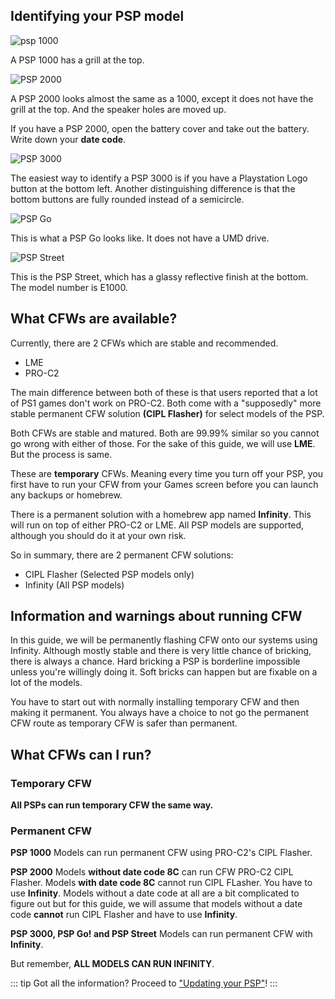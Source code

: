 ## Identifying your PSP model
![psp 1000](https://upload.wikimedia.org/wikipedia/commons/thumb/4/46/Psp-1000.jpg/1280px-Psp-1000.jpg)

A PSP 1000 has a grill at the top.

![PSP 2000](https://upload.wikimedia.org/wikipedia/commons/thumb/3/3d/PSP-2000.jpg/1280px-PSP-2000.jpg)

A PSP 2000 looks almost the same as a 1000, except it does not have the grill at the top. And the speaker holes are moved up.

If you have a PSP 2000, open the battery cover and take out the battery. Write down your **date code**.

![PSP 3000](https://upload.wikimedia.org/wikipedia/commons/thumb/8/84/PSP-3000-Silver.jpg/1920px-PSP-3000-Silver.jpg)

The easiest way to identify a PSP 3000 is if you have a Playstation Logo button at the bottom left. Another distinguishing difference is that the bottom buttons are fully rounded instead of a semicircle.

![PSP Go](https://upload.wikimedia.org/wikipedia/commons/thumb/9/9f/PSP-Go-FL-Open.jpg/800px-PSP-Go-FL-Open.jpg)

This is what a PSP Go looks like. It does not have a UMD drive.

![PSP Street](https://upload.wikimedia.org/wikipedia/commons/thumb/4/46/PSP_E1000_illustration.svg/1920px-PSP_E1000_illustration.svg.png)

This is the PSP Street, which has a glassy reflective finish at the bottom. The model number is E1000.

## What CFWs are available?
Currently, there are 2 CFWs which are stable and recommended.

- LME
- PRO-C2

The main difference between both of these is that users reported that a lot of PS1 games don't work on PRO-C2. Both  come with a "supposedly" more stable permanent CFW solution **(CIPL Flasher)** for select models of the PSP.

Both CFWs are stable and matured. Both are 99.99% similar so you cannot go wrong with either of those. For the sake of this guide, we will use **LME**. But the process is same.

These are **temporary** CFWs. Meaning every time you turn off your PSP, you first have to run your CFW from your Games screen before you can launch any backups or homebrew.

There is a permanent solution with a homebrew app named **Infinity**. This will run on top of either PRO-C2 or LME. All PSP models are supported, although you should do it at your own risk.

So in summary, there are 2 permanent CFW solutions:
- CIPL Flasher (Selected PSP models only)
- Infinity (All PSP models)

## Information and warnings about running CFW
In this guide, we will be permanently flashing CFW onto our systems using Infinity. Although mostly stable and there is very little chance of bricking, there is always a chance. Hard bricking a PSP is borderline impossible unless you're willingly doing it. Soft bricks can happen but are fixable on a lot of the models.

You have to start out with normally installing temporary CFW and then making it permanent. You always have a choice to not go the permanent CFW route as temporary CFW is safer than permanent.

## What CFWs can I run?
### Temporary CFW
**All PSPs can run temporary CFW the same way.**
### Permanent CFW

**PSP 1000** Models can run permanent CFW using PRO-C2's CIPL Flasher. 

**PSP 2000** Models **without date code 8C** can run CFW PRO-C2 CIPL Flasher. Models **with date code 8C** cannot run CIPL FLasher. You have to use **Infinity**. Models without a date code at all are a bit complicated to figure out but for this guide, we will assume that models without a date code **cannot** run CIPL Flasher and have to use **Infinity**.

**PSP 3000, PSP Go! and PSP Street** Models can run permanent CFW with **Infinity**.

But remember, **ALL MODELS CAN RUN INFINITY**.


::: tip
Got all the information? Proceed to ["Updating your PSP"](/page2.md)!
:::